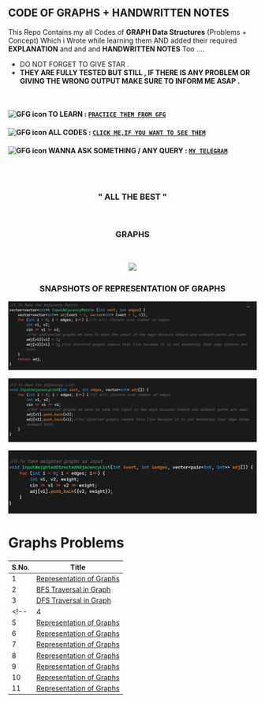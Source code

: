 ## CODE OF GRAPHS + HANDWRITTEN NOTES
This Repo Contains my all Codes of **GRAPH Data Structures** (Problems + Concept) Which i Wrote while learning them AND added their required **EXPLANATION** and and and **HANDWRITTEN NOTES** Too ....


- DO NOT FORGET TO GIVE STAR .
- **THEY ARE FULLY TESTED BUT STILL , IF THERE IS ANY PROBLEM OR GIVING THE WRONG OUTPUT MAKE SURE TO INFORM ME ASAP .**

<br>

#### <img src="https://camo.githubusercontent.com/c57d7fbad8b7164ce82af4912b1cecce868f2479a5e42c310fbe6632630c2542/68747470733a2f2f6d656469612e67697068792e636f6d2f6d656469612f33466e3438427963514648496d4a6a734e382f67697068792e676966" alt="GFG icon" height="45px" width="45px"> TO LEARN : [```PRACTICE THEM FROM GFG```](https://practice.geeksforgeeks.org/explore/?category%5B%5D=Graph&page=1&category%5B%5D=Graph)

#### <img src="https://camo.githubusercontent.com/2c8b3670d933220ae3c023fa1d568682975cce3f10799d0d3ff5ecac394b4ee8/68747470733a2f2f6d656469612e67697068792e636f6d2f6d656469612f31326f75664342304d795a31476f2f67697068792e676966" alt="GFG icon" height="45px" width="45px" > ALL CODES : [```CLICK ME,IF YOU WANT TO SEE THEM```](https://github.com/singhkunal01/graphsNotes/tree/main)

#### <img src="https://camo.githubusercontent.com/96962292f556ebe0bc5467f9fc983cd8776afd815d717417e4c547120168ae6c/68747470733a2f2f6d656469612e67697068792e636f6d2f6d656469612f4a714379523832744849595147526a4c4f592f67697068792e676966" alt="GFG icon" height="45px" width="45px" > WANNA ASK SOMETHING / ANY QUERY : [```MY TELEGRAM```](https://t.me/altruistic_01)

<br>
<!-- <div align="center" > <h3> <a href="https://drive.google.com/file/d/1nKrpLWBmos_veM_Zf1UX5Qe4pCSSbGpj/view" > MY HANDWRITTEN NOTES </a> </h3> </div> -->
<br>
<div align="center" ><h3> " ALL THE BEST " </h3> </div>
<br> 
<h3 align="center"> GRAPHS  </h3> <br>

<p align="center"> <img justify-content="center" src="https://adrianmejia.com/images/graph-parts.jpg" > </p>

<div align="center" ><h3> SNAPSHOTS OF REPRESENTATION OF GRAPHS </h3> </div>

![Adjacency Matrix](Graphs1.png) <br>

![Adjacency List](Graphs2.png) <br>

![Printing Adjacency List](Graphs3.png)


# Graphs Problems

| S.No. | Title |
|---| ----- |
|1|[Representation of Graphs](https://github.com/singhkunal01/graphsNotes/blob/main/Representation%20of%20Graphs.cpp)|
|2|[BFS Traversal in Graph](https://github.com/singhkunal01/graphsNotes/blob/main/BFS%20Traversal%20in%20Graph.cpp)|
|3|[DFS Traversal in Graph](https://github.com/singhkunal01/graphsNotes/blob/main/Representation%20of%20Graphs.cpp)|
<!-- |4|[Representation of Graphs](https://github.com/singhkunal01/graphsNotes/blob/main/Representation%20of%20Graphs.cpp)|[Code](https://github.com/singhkunal01/graphsNotes/blob/main/Representation%20of%20Graphs.cpp)|
|5|[Representation of Graphs](https://github.com/singhkunal01/graphsNotes/blob/main/Representation%20of%20Graphs.cpp)|[Code](https://github.com/singhkunal01/graphsNotes/blob/main/Representation%20of%20Graphs.cpp)|
|6|[Representation of Graphs](https://github.com/singhkunal01/graphsNotes/blob/main/Representation%20of%20Graphs.cpp)|[Code](https://github.com/singhkunal01/graphsNotes/blob/main/Representation%20of%20Graphs.cpp)|
|7|[Representation of Graphs](https://github.com/singhkunal01/graphsNotes/blob/main/Representation%20of%20Graphs.cpp)|[Code](https://github.com/singhkunal01/graphsNotes/blob/main/Representation%20of%20Graphs.cpp)|
|8|[Representation of Graphs](https://github.com/singhkunal01/graphsNotes/blob/main/Representation%20of%20Graphs.cpp)|[Code](https://github.com/singhkunal01/graphsNotes/blob/main/Representation%20of%20Graphs.cpp)|
|9|[Representation of Graphs](https://github.com/singhkunal01/graphsNotes/blob/main/Representation%20of%20Graphs.cpp)|[Code](https://github.com/singhkunal01/graphsNotes/blob/main/Representation%20of%20Graphs.cpp)|
|10|[Representation of Graphs](https://github.com/singhkunal01/graphsNotes/blob/main/Representation%20of%20Graphs.cpp)|[Code](https://github.com/singhkunal01/graphsNotes/blob/main/Representation%20of%20Graphs.cpp)|
|11|[Representation of Graphs](https://github.com/singhkunal01/graphsNotes/blob/main/Representation%20of%20Graphs.cpp)|[Code](https://github.com/singhkunal01/graphsNotes/blob/main/Representation%20of%20Graphs.cpp)| -->
